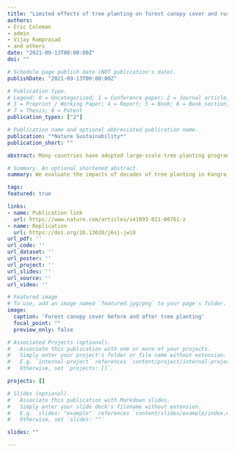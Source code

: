 ```yaml
---
title: "Limited effects of tree planting on forest canopy cover and rural livelihoods in Northern India"
authors:
- Eric Coleman
- admin
- Vijay Ramprasad
- and others
date: "2021-09-13T00:00:00Z"
doi: ""

# Schedule page publish date (NOT publication's date).
publishDate: "2021-09-13T00:00:00Z"

# Publication type.
# Legend: 0 = Uncategorized; 1 = Conference paper; 2 = Journal article;
# 3 = Preprint / Working Paper; 4 = Report; 5 = Book; 6 = Book section;
# 7 = Thesis; 8 = Patent
publication_types: ["2"]

# Publication name and optional abbreviated publication name.
publication: "*Nature Sustainability*"
publication_short: ""

abstract: Many countries have adopted large-scale tree planting programmes as a climate mitigation strategy and to support local livelihoods. We evaluate a series of large-scale tree planting programmes using data collected from historical Landsat imagery in the state of Himachal Pradesh in Northern India. Using this panel dataset, we use an event study design to estimate the socioeconomic and biophysical impacts over decades of these programmes. We find that tree plantings have not, on average, increased the proportion of forest canopy cover and have modestly shifted forest composition away from the broadleaf varieties valued by local people. Further cross-sectional analysis, from a household livelihood survey, shows that tree planting supports little direct use by local people. We conclude that decades of expensive tree planting programmes in this region have not proved effective. This result suggests that large-scale tree planting may sometimes fail to achieve its climate mitigation and livelihood goals.

# Summary. An optional shortened abstract.
summary: We evaluate the impacts of decades of tree planting in Kangra, India, and find limited evidence of biophysical or livelihood benefits.

tags:
featured: true

links:
- name: Publication link
  url: https://www.nature.com/articles/s41893-021-00761-z
- name: Replication
  url: https://doi.org/10.13020/j6sj-jw18
url_pdf: ''
url_code: ''
url_dataset: ''
url_poster: ''
url_project: ''
url_slides: ''
url_source: ''
url_video: ''

# Featured image
# To use, add an image named `featured.jpg/png` to your page's folder. 
image:
  caption: 'Forest canopy cover before and after tree planting'
  focal_point: ""
  preview_only: false

# Associated Projects (optional).
#   Associate this publication with one or more of your projects.
#   Simply enter your project's folder or file name without extension.
#   E.g. `internal-project` references `content/project/internal-project/index.md`.
#   Otherwise, set `projects: []`.

projects: []

# Slides (optional).
#   Associate this publication with Markdown slides.
#   Simply enter your slide deck's filename without extension.
#   E.g. `slides: "example"` references `content/slides/example/index.md`.
#   Otherwise, set `slides: ""`

slides: ""

---
```

